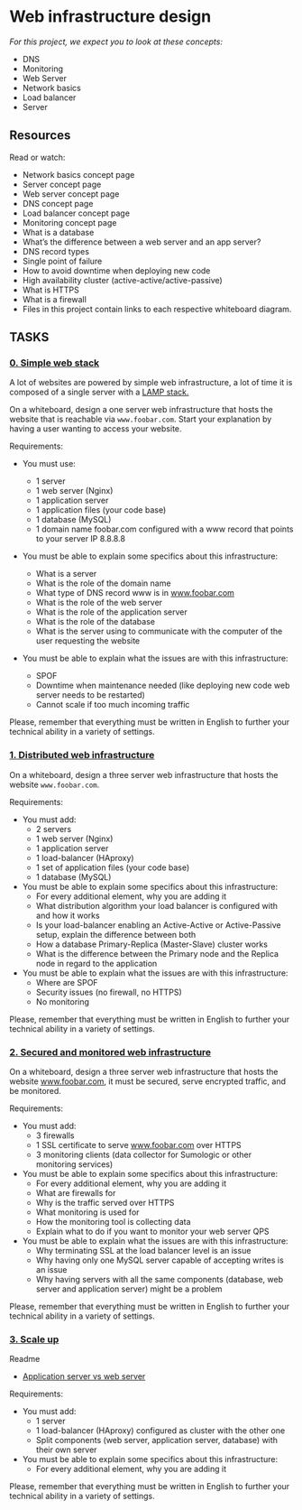 # Web infrastructure design


*For this project, we expect you to look at these concepts:*

* DNS
* Monitoring
* Web Server
* Network basics
* Load balancer
* Server


## Resources
Read or watch:

* Network basics concept page
* Server concept page
* Web server concept page
* DNS concept page
* Load balancer concept page
* Monitoring concept page
* What is a database
* What’s the difference between a web server and an app server?
* DNS record types
* Single point of failure
* How to avoid downtime when deploying new code
* High availability cluster (active-active/active-passive)
* What is HTTPS
* What is a firewall
* Files in this project contain links to each respective whiteboard diagram.


## TASKS 
### [0. Simple web stack](/0-simple_web_stack)
A lot of websites are powered by simple web infrastructure, a lot of time it is composed of a single server with a [LAMP stack.](https://en.wikipedia.org/wiki/LAMP_%28software_bundle%29)

On a whiteboard, design a one server web infrastructure that hosts the website that is reachable via `www.foobar.com`. Start your explanation by having a user wanting to access your website.

Requirements:

* You must use:
    * 1 server
    * 1 web server (Nginx)
    * 1 application server
    * 1 application files (your code base)
    * 1 database (MySQL)
    * 1 domain name foobar.com configured with a www record that points to your server IP 8.8.8.8

* You must be able to explain some specifics about this infrastructure:
    * What is a server
    * What is the role of the domain name
    * What type of DNS record www is in www.foobar.com
    * What is the role of the web server
    * What is the role of the application server
    * What is the role of the database
    * What is the server using to communicate with the computer of the user requesting the website
* You must be able to explain what the issues are with this infrastructure:
    * SPOF
    * Downtime when maintenance needed (like deploying new code web server needs to be restarted)
    * Cannot scale if too much incoming traffic

Please, remember that everything must be written in English to further your technical ability in a variety of settings.

### [1. Distributed web infrastructure](/1-distributed_web_infrastructure)
On a whiteboard, design a three server web infrastructure that hosts the website `www.foobar.com`.

Requirements:

* You must add:
    * 2 servers
    * 1 web server (Nginx)
    * 1 application server
    * 1 load-balancer (HAproxy)
    * 1 set of application files (your code base)
    * 1 database (MySQL)
* You must be able to explain some specifics about this infrastructure:
    * For every additional element, why you are adding it
    * What distribution algorithm your load balancer is configured with and how it works
    * Is your load-balancer enabling an Active-Active or Active-Passive setup, explain the difference between both
    * How a database Primary-Replica (Master-Slave) cluster works
    * What is the difference between the Primary node and the Replica node in regard to the application
* You must be able to explain what the issues are with this infrastructure:
    * Where are SPOF
    * Security issues (no firewall, no HTTPS)
    * No monitoring

Please, remember that everything must be written in English to further your technical ability in a variety of settings.

### [2. Secured and monitored web infrastructure](/2-secured_and_monitored_web_infrastructure)
On a whiteboard, design a three server web infrastructure that hosts the website www.foobar.com, it must be secured, serve encrypted traffic, and be monitored.

Requirements:

* You must add:
    * 3 firewalls
    * 1 SSL certificate to serve www.foobar.com over HTTPS
    * 3 monitoring clients (data collector for Sumologic or other monitoring services)
* You must be able to explain some specifics about this infrastructure:
    * For every additional element, why you are adding it
    * What are firewalls for
    * Why is the traffic served over HTTPS
    * What monitoring is used for
    * How the monitoring tool is collecting data
    * Explain what to do if you want to monitor your web server QPS
* You must be able to explain what the issues are with this infrastructure:
    * Why terminating SSL at the load balancer level is an issue
    * Why having only one MySQL server capable of accepting writes is an issue
    * Why having servers with all the same components (database, web server and application server) might be a problem
    
    
Please, remember that everything must be written in English to further your technical ability in a variety of settings.

### [3. Scale up](/3-scale_up)
Readme

* [Application server vs web server](https://www.nginx.com/resources/glossary/application-server-vs-web-server/)

Requirements:

* You must add:
    * 1 server
    * 1 load-balancer (HAproxy) configured as cluster with the other one
    * Split components (web server, application server, database) with their own server
* You must be able to explain some specifics about this infrastructure:
    * For every additional element, why you are adding it
    
Please, remember that everything must be written in English to further your technical ability in a variety of settings.